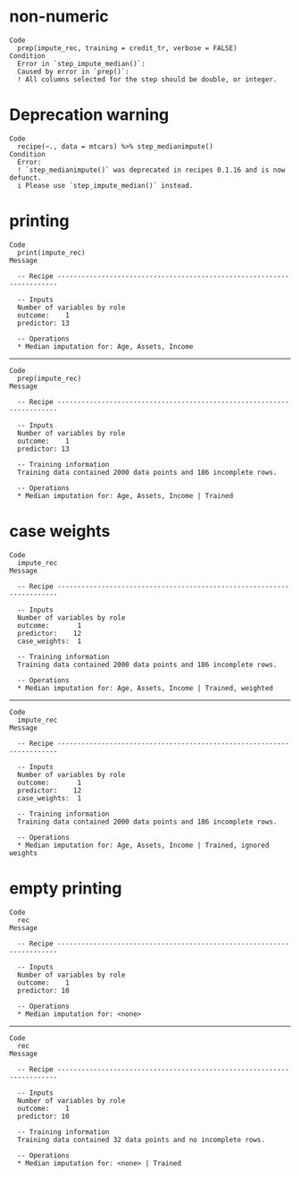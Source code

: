 # non-numeric

    Code
      prep(impute_rec, training = credit_tr, verbose = FALSE)
    Condition
      Error in `step_impute_median()`:
      Caused by error in `prep()`:
      ! All columns selected for the step should be double, or integer.

# Deprecation warning

    Code
      recipe(~., data = mtcars) %>% step_medianimpute()
    Condition
      Error:
      ! `step_medianimpute()` was deprecated in recipes 0.1.16 and is now defunct.
      i Please use `step_impute_median()` instead.

# printing

    Code
      print(impute_rec)
    Message
      
      -- Recipe ----------------------------------------------------------------------
      
      -- Inputs 
      Number of variables by role
      outcome:    1
      predictor: 13
      
      -- Operations 
      * Median imputation for: Age, Assets, Income

---

    Code
      prep(impute_rec)
    Message
      
      -- Recipe ----------------------------------------------------------------------
      
      -- Inputs 
      Number of variables by role
      outcome:    1
      predictor: 13
      
      -- Training information 
      Training data contained 2000 data points and 186 incomplete rows.
      
      -- Operations 
      * Median imputation for: Age, Assets, Income | Trained

# case weights

    Code
      impute_rec
    Message
      
      -- Recipe ----------------------------------------------------------------------
      
      -- Inputs 
      Number of variables by role
      outcome:       1
      predictor:    12
      case_weights:  1
      
      -- Training information 
      Training data contained 2000 data points and 186 incomplete rows.
      
      -- Operations 
      * Median imputation for: Age, Assets, Income | Trained, weighted

---

    Code
      impute_rec
    Message
      
      -- Recipe ----------------------------------------------------------------------
      
      -- Inputs 
      Number of variables by role
      outcome:       1
      predictor:    12
      case_weights:  1
      
      -- Training information 
      Training data contained 2000 data points and 186 incomplete rows.
      
      -- Operations 
      * Median imputation for: Age, Assets, Income | Trained, ignored weights

# empty printing

    Code
      rec
    Message
      
      -- Recipe ----------------------------------------------------------------------
      
      -- Inputs 
      Number of variables by role
      outcome:    1
      predictor: 10
      
      -- Operations 
      * Median imputation for: <none>

---

    Code
      rec
    Message
      
      -- Recipe ----------------------------------------------------------------------
      
      -- Inputs 
      Number of variables by role
      outcome:    1
      predictor: 10
      
      -- Training information 
      Training data contained 32 data points and no incomplete rows.
      
      -- Operations 
      * Median imputation for: <none> | Trained

